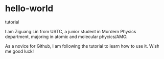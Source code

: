 # hello-world
tutorial

I am Ziguang Lin from USTC, a junior student in Mordern Physics department, majoring in atomic and molecular phycics/AMO.

As a novice for Github, I am following the tutorial to learn how to use it. Wish me good luck!
